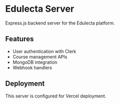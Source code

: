 # Edulecta Server

Express.js backend server for the Edulecta platform.

## Features
- User authentication with Clerk
- Course management APIs
- MongoDB integration
- Webhook handlers

## Deployment
This server is configured for Vercel deployment.
